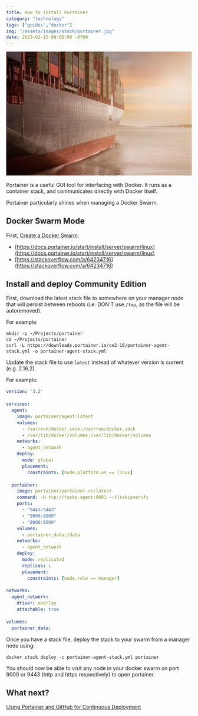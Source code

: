 ```yaml
---
title: How to install Portainer
category: "technology"
tags: ["guides","docker"]
img: "/assets/images/stock/portainer.jpg"
date: 2023-02-15 09:00:00 -0700
---
```


![Portainer](/assets/images/stock/portainer.jpg)

<!-- outline-start -->

Portainer is a useful GUI tool for interfacing with Docker. It runs as a container stack, and communicates directly with Docker itself.

Portainer particularly shines when managing a Docker Swarm.

<!-- outline-end -->

## Docker Swarm Mode

First, [Create a Docker Swarm](https://joshbuker.com/blog/how-to-create-a-docker-swarm/).

- [https://docs.portainer.io/start/install/server/swarm/linux](https://docs.portainer.io/start/install/server/swarm/linux)
- [https://stackoverflow.com/a/64234716](https://stackoverflow.com/a/64234716)

## Install and deploy Community Edition

First, download the latest stack file to somewhere on your manager node that will persist between reboots (i.e. DON'T use `/tmp`, as the file will be autoremoved).

For example:

```shell
mkdir -p ~/Projects/portainer
cd ~/Projects/portainer
curl -L https://downloads.portainer.io/ce2-16/portainer-agent-stack.yml -o portainer-agent-stack.yml
```

Update the stack file to use `latest` instead of whatever version is current (e.g. 2.16.2).

For example:

```yml
version: '3.2'

services:
  agent:
    image: portainer/agent:latest
    volumes:
      - /var/run/docker.sock:/var/run/docker.sock
      - /var/lib/docker/volumes:/var/lib/docker/volumes
    networks:
      - agent_network
    deploy:
      mode: global
      placement:
        constraints: [node.platform.os == linux]

  portainer:
    image: portainer/portainer-ce:latest
    command: -H tcp://tasks.agent:9001 --tlsskipverify
    ports:
      - "9443:9443"
      - "9000:9000"
      - "8000:8000"
    volumes:
      - portainer_data:/data
    networks:
      - agent_network
    deploy:
      mode: replicated
      replicas: 1
      placement:
        constraints: [node.role == manager]

networks:
  agent_network:
    driver: overlay
    attachable: true

volumes:
  portainer_data:
```

Once you have a stack file, deploy the stack to your swarm from a manager node using:

```shell
docker stack deploy -c portainer-agent-stack.yml portainer
```

You should now be able to visit any node in your docker swarm on port 9000 or 9443 (http and https respectively) to open portainer.

## What next?

[Using Portainer and GitHub for Continuous Deployment](https://joshbuker.com/blog/using-portainer-and-github-for-continuous-deployment)
